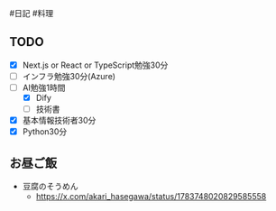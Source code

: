 #日記 #料理 

## TODO
- [x] Next.js or React or TypeScript勉強30分
- [ ] インフラ勉強30分(Azure)
- [ ] AI勉強1時間
	- [x] Dify
	- [ ] 技術書
- [x] 基本情報技術者30分
- [x] Python30分
## お昼ご飯
- 豆腐のそうめん
	- https://x.com/akari_hasegawa/status/1783748020829585558